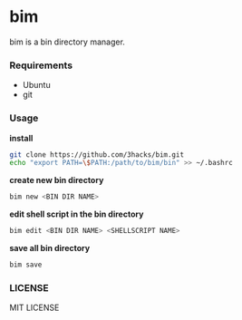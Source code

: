 # bim
bim is a bin directory manager.

### Requirements
* Ubuntu
* git

### Usage
**install**
```bash
git clone https://github.com/3hacks/bim.git
echo "export PATH=\$PATH:/path/to/bim/bin" >> ~/.bashrc
```

**create new bin directory**
```bash
bim new <BIN DIR NAME>
```

**edit shell script in the bin directory**
```bash
bim edit <BIN DIR NAME> <SHELLSCRIPT NAME>
```

**save all bin directory**
```bash
bim save
```

### LICENSE
MIT LICENSE

